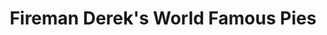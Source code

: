 ---
title: "Fireman Derek's World Famous Pies"
url: /miami/fireman-dereks-world-famous-pies/
shop: Bäckerei
---